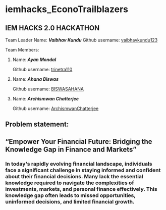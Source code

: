 # iemhacks_EconoTrailblazers
## IEM HACKS 2.0 HACKATHON


Team Leader Name: **_Vaibhav Kundu_**
Github username: [vaibhavkundu123](https://github.com/vaibhavkundu123)

Team Members:
1. Name: **_Ayan Mondal_**
   
   Github username: [trinetra110](https://github.com/trinetra110)
2. Name: **_Ahana Biswas_**

   Github username: [BISWASAHANA](https://github.com/BISWASAHANA)
3. Name: **_Archismwan Chatterjee_**

   Github username: [ArchismwanChatterjee](https://github.com/ArchismwanChatterjee)

## Problem statement: 

<h2>“Empower Your Financial Future: Bridging the Knowledge Gap in Finance and Markets”</h2>
<p><h3>
In today's rapidly evolving financial landscape, individuals face a significant challenge in staying informed and confident about their financial decisions. Many lack the essential knowledge required to navigate the complexities of investments, markets, and personal finance effectively. This knowledge gap often leads to missed opportunities, uninformed decisions, and limited financial growth.
</h3></p>
